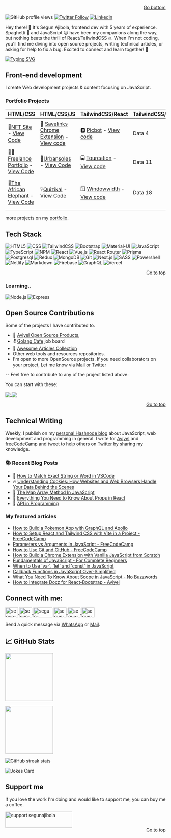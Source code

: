 <div id="top"></div>
<p align="right"><a href="#bottom">Go bottom</a></p>

![GitHub profile views](https://komarev.com/ghpvc/?username=segunajibola)
<a href="https://twitter.com/iamsegunajibola"><img alt="Twitter Follow" src="https://img.shields.io/badge/Twitter-16k-1DA1F2?style=for-the-badge&logo=twitter&logoColor=blue"></a>
<a href="https://www.linkedin.com/in/segun-ajibola-511502175/"><img alt="Linkedin" src="https://img.shields.io/static/v1?style=for-the-badge&logo=linkedin&label=Linkedin&message=1k&color=blue"></a>

Hey there! 👋 It's Segun Ajibola, frontend dev with 5 years of experience. Spaghetti 🍝 and JavaScript 😖 have been my companions along the way, but nothing beats the thrill of React/TailwindCSS 🔥. When I'm not coding, you'll find me diving into open source projects, writing technical articles, or asking for help to fix a bug. Excited to connect and learn together! 🚀

[![Typing SVG](https://readme-typing-svg.herokuapp.com?font=Fira+Code&size=25&duration=2500&pause=1000&random=false&width=1000&lines=Frontend+Web+Developer+%7C+Technical+Writer++%7C+Opensource+Contributor)](https://git.io/typing-svg)

## Front-end development
I create Web development projects & content focusing on JavaScript.

### Portfolio Projects
<!--   🗼[]() - [View Code]()  -->

| HTML/CSS | HTML/CSS/JS | TailwindCSS/React | TailwindCSS/Vue | TypeScript/React | Nextjs | React/Firebase | GraphQL |
|----------|-------------|-------------------|-----------------|------------------|--------|----------|---------|
| 🗼[NFT Site](https://segunajibola.github.io/nft-site/) - [View Code](https://github.com/segunajibola/nft-site)  | 🔗 [Savelinks Chrome Extension](https://savelinks.vercel.app) - [View code](https://github.com/segunajibola/savelinks-chrome-extension) | 🅿️ [Picbot](https://picbot.vercel.app) - [View code](https://github.com/segunajibola/picbot)   | Data 4   | ✅ [Daily Todos](https://todos-daily.vercel.app) - [View code](https://github.com/segunajibola/todos-daily) | 🎉 [Trenp](https://trenp.vercel.app) - [View code](https://github.com/segunajibola/trenp)   | 🚗 [Roaddy](https://roaddy.vercel.app) - [View code](https://github.com/segunajibola/roaddy)|🃏[Pokemons](https://pokemonsapp.vercel.app/) - [View Code](https://github.com/segunajibola/pokemon-graphql) |
| 👩‍💻[Freelance Portfolio](https://segunajibola.github.io/freelance-portfolio/) - [View Code](https://github.com/segunajibola/freelance-portfolio)  | 👟[Urbansoles](https://urbansoles.vercel.app/) - [View Code](https://github.com/segunajibola/urbansoles)   | 🚍 [Tourcation](https://tourcation-app.vercel.app) - [View code](https://github.com/segunajibola/tourcation) | Data 11   | Data 12   | 😍 [T-Pro Signature](https://tprosignature.vercel.app) - [View code](https://github.com/segunajibola/t-pro) |Data 14   |-g2|
| 🐘[The African Elephant](https://segunajibola.github.io/elephant-page/) - [View Code](https://github.com/segunajibola/elephant-page/)  | ❔[Quizikal](https://quizikal.vercel.app/) - [View Code](https://github.com/segunajibola/quizikal-app)  | 🪟 [Windowwidth](https://windowwidth.vercel.app) - [View code](https://github.com/segunajibola/windowwidth/)| Data 18  | Data 19   | 🛒[Ecommerce Landing page](https://vpoints-ecommerce.vercel.app/) - [View Code](https://github.com/segunajibola/vpoint_landing)  |Data 21   |-g3|

 
<!-- 🚀 [Moda](https://moda-site.vercel.app) - Ongoing - [View code](https://github.com/segunajibola/moda).-->
<!-- 🌮 [Foodarena](https://foodarena.vercel.app) - Ongoing - [View code](https://github.com/segunajibola/foodarena).-->
<!-- 👥 [OpenSource101](https://github.com/segunajibola/opensource101) Ongoing - [View code](https://github.com/segunajibola/opensource101).-->
<!--🌊 [Tailwindplates](https://tailwindplates.vercel.app) Ongoing - [View code](https://github.com/segunajibola/tailwindplates).-->
<!-- 🐦 [Twitter Reviews](https://dannythompson-twitterportfolio.vercel.app) Completed - [View code](https://github.com/segunajibola/twitter-portfolio).-->
<!-- 🥣 [Segun's Food Arcade](https://segunajibola.github.io/segunsfoodarcade/index.html) Completed - [View code](https://github.com/segunajibola/segunsfoodarcade).-->
<!-- 👨‍💻 [EtherChannels Business](https://etherchannelsbusiness.com) Ongoing.-->

more projects on my [portfolio](https://segunajibola.com).

## Tech Stack

![HTML5](https://img.shields.io/badge/html5-%23E34F26.svg?style=for-the-badge&logo=html5&logoColor=white)
![CSS](https://img.shields.io/badge/CSS-239120?&style=for-the-badge&logo=css3&logoColor=white)
![TailwindCSS](https://img.shields.io/badge/Tailwind_CSS-38B2AC?style=for-the-badge&logo=tailwind-css&logoColor=white)
![Bootstrap](https://img.shields.io/badge/Bootstrap-563D7C?style=for-the-badge&logo=bootstrap&logoColor=white)
![Material-UI](https://img.shields.io/badge/Material--UI-0081CB?style=for-the-badge&logo=material-ui&logoColor=white)
![JavaScript](https://img.shields.io/badge/javascript-%23323330.svg?style=for-the-badge&logo=javascript&logoColor=%23F7DF1E)
![TypeScript](https://img.shields.io/badge/TypeScript-007ACC?style=for-the-badge&logo=typescript&logoColor=white)
![NPM](https://img.shields.io/badge/NPM-%23000000.svg?style=for-the-badge&logo=npm&logoColor=white)
![React](https://img.shields.io/badge/react-%2320232a.svg?style=for-the-badge&logo=react&logoColor=%2361DAFB)
![Vue.js](https://img.shields.io/badge/vuejs-%2335495e.svg?style=for-the-badge&logo=vuedotjs&logoColor=%234FC08D)
![React Router](https://img.shields.io/badge/React_Router-CA4245?style=for-the-badge&logo=react-router&logoColor=white)
![Prisma](https://img.shields.io/badge/Prisma-3982CE?style=for-the-badge&logo=Prisma&logoColor=white)
![Postgresql](https://img.shields.io/badge/PostgreSQL-316192?style=for-the-badge&logo=postgresql&logoColor=white)
![Redux](https://img.shields.io/badge/Redux-593D88?style=for-the-badge&logo=redux&logoColor=white)
![MongoDB](https://img.shields.io/badge/MongoDB-4EA94B?style=for-the-badge&logo=mongodb&logoColor=white)
![Git](https://img.shields.io/badge/Git-F05032?style=for-the-badge&logo=git&logoColor=white)
![Next.js](https://img.shields.io/badge/Next.js-000000?style=for-the-badge&logo=next.js&logoColor=white)
![SASS](https://img.shields.io/badge/SASS-hotpink.svg?style=for-the-badge&logo=SASS&logoColor=white)
![Powershell](https://img.shields.io/badge/Powershell-2CA5E0?style=for-the-badge&logo=powershell&logoColor=white)
![Netlify](https://img.shields.io/badge/Netlify-00C7B7?style=for-the-badge&logo=netlify&logoColor=white)
![Markdown](https://img.shields.io/badge/Markdown-000000?style=for-the-badge&logo=markdown&logoColor=white)
![Firebase](https://img.shields.io/badge/firebase-ffca28?style=for-the-badge&logo=firebase&logoColor=black)
![GraphQL](https://img.shields.io/badge/GraphQl-E10098?style=for-the-badge&logo=graphql&logoColor=white)
![Vercel](https://img.shields.io/badge/Vercel-black?style=flat&logo=Vercel&logoColor=white)

<p align="right"><a href="#top">Go to top</a></p>

### Learning..
![Node.js](https://img.shields.io/badge/Node.js-43853D?style=for-the-badge&logo=node.js&logoColor=white)
![Express](https://img.shields.io/badge/Express-000000?style=for-the-badge&logo=express&logoColor=white)


## Open Source Contributions
Some of the projects I have contributed to.
 - 🥑 [Aviyel Open Source Products](https://aviyel.com/projects),
 - 🏌️‍ [Golang Cafe](https://github.com/segunajibola/job-board/tree/master) job board
 - 🦸‍ [Awesome Articles Collection](https://github.com/Olanetsoft/awesome-article-collection)
 - Other web tools and resources repositories.
 - I'm open to more OpenSource projects. If you need collaborators on your project, Let me know via [Mail](mailto:ajbl.segun@gmail.com) or [Twitter](https://twitter.com/iamsegunajibola)

-- Feel free to contribute to any of the project listed above:

You can start with these:

<a href="https://github.com/segunajibola/tourcation">
  <img align="center" src="https://github-readme-stats.vercel.app/api/pin/?username=segunajibola&repo=tourcation" />
</a>
<a href="https://github.com/segunajibola/opensource101">
  <img align="center" src="https://github-readme-stats.vercel.app/api/pin/?username=segunajibola&repo=opensource101" />
</a>

<p align="right"><a href="#top">Go to top</a></p>

## Technical Writing
Weekly, I publish on my [personal Hashnode blog](https://blog.segunajibola.com) about JavaScript, web development and programming in general. I write for [Aviyel](https://aviyel.com) and [freeCodeCamp](https://freecodecamp.org) and tweet to help others on [Twitter](https://twitter.com/iamsegunajibola) by sharing my knowledge.

### :books: Recent Blog Posts
<!-- BLOGPOSTS:START -->
 - 💫 [How to Match Exact String or Word in VSCode](https://blog.segunajibola.com/how-to-match-exact-string-or-word-in-vscode)
 - 🔥 [Understanding Cookies: How Websites and Web Browsers Handle Your Data Behind the Scenes](https://blog.segunajibola.com/understanding-cookies-how-websites-and-web-browsers-handle-your-data-behind-the-scenes)
 - 🌮 [The Map Array Method In JavaScript](https://blog.segunajibola.com/the-map-array-method-in-javascript)
 - 🌮 [Everything You Need to Know About Props in React](https://blog.segunajibola.com/everything-you-need-to-know-about-props-in-react)
 - 🌮 [API in Programming](https://blog.segunajibola.com/api-in-programming)<!-- BLOGPOSTS:END -->

### My featured articles
- [How to Build a Pokemon App with GraphQL and Apollo](https://www.freecodecamp.org/news/build-a-pokemon-app-with-graphql-and-apollo/?ref=dailydev)
- [How to Setup React and Tailwind CSS with Vite in a Project - FreeCodeCamp](https://www.freecodecamp.org/news/how-to-install-tailwindcss-in-react/)
- [Parameters vs Arguments in JavaScript - FreeCodeCamp](https://www.freecodecamp.org/news/what-is-the-difference-between-parameters-and-arguments-in-javascript/)
- [How to Use Git and GitHub - FreeCodeCamp](https://www.freecodecamp.org/news/introduction-to-git-and-github/)
- [How to Build a Chrome Extension with Vanilla JavaScript from Scratch](https://blog.segunajibola.com/how-to-build-a-chrome-extension-with-vanilla-javascript-from-scratch)
- [Fundamentals of JavaScript - For Complete Beginners](https://blog.segunajibola.com/fundamentals-of-javascript-for-complete-beginners)
- [When to Use 'var', 'let' and 'const' in JavaScript](https://blog.segunajibola.com/when-to-use-var-let-and-const-in-javascript)
- [Callback Functions in JavaScript Over-Simplified](https://blog.segunajibola.com/callback-functions-in-javascript-over-simplified)
- [What You Need To Know About Scope in JavaScript - No Buzzwords](https://blog.segunajibola.com/what-you-need-to-know-about-scope-in-javascript-no-buzzwords)
- [How to Integrate Docz for React-Bootstrap - Aviyel](https://aviyel.com/post/3000/how-to-integrate-docz-for-react-bootstrap)

<!-- ### More
🔭 I’m building Tailwind templates with [Tailwindplates](https://tailwindplates.vercel.app) on [Github](https://github.com/segunajibola/Tailwindplates).-->

## Connect with me:
<p align="left">
 <a href="https://twitter.com/iamsegunajibola" target="blank">
  <img align="center" src="https://raw.githubusercontent.com/rahuldkjain/github-profile-readme-generator/master/src/images/icons/Social/twitter.svg" alt="segun-ajibola"   height="30" width="40" />
 </a>
 <a href="https://codepen.io/iamsegunajibola" target="blank">
  <img align="center" src="https://raw.githubusercontent.com/rahuldkjain/github-profile-readme-generator/master/src/images/icons/Social/codepen.svg" alt="segun-ajibola"       height="30" width="40" />
 </a>
 <!--<a href="https://dev.to/iamajibolasegun" target="blank">
  <img align="center" src="https://cdn.jsdelivr.net/npm/simple-icons@3.0.1/icons/dev-dot-to.svg" alt="segun-ajibola" height="30" width="40" /></a>-->
 <a href="https://dev.to/iamajibolasegun" target="blank">
  <img align="center" src="https://img.shields.io/badge/dev.to-0A0A0A?style=for-the-badge&logo=devdotto&logoColor=white" alt="segun-ajibola" height="30" width="60" /></a>
 <a href="https://www.linkedin.com/in/segun-ajibola-511502175/" target="blank">
  <img align="center" src="https://raw.githubusercontent.com/rahuldkjain/github-profile-readme-generator/master/src/images/icons/Social/linked-in-alt.svg"               alt="segun-ajibola" height="30" width="40" />
 </a>
 <a href="https://stackoverflow.com/users/segunajibola" target="blank">
  <img align="center" src="https://raw.githubusercontent.com/rahuldkjain/github-profile-readme-generator/master/src/images/icons/Social/stack-overflow.svg"               alt="segun-ajibola" height="30" width="40" />
 </a>
 <a href="https://instagram.com/iamsegunajibola" target="blank">
  <img align="center" src="https://raw.githubusercontent.com/rahuldkjain/github-profile-readme-generator/master/src/images/icons/Social/instagram.svg" alt="segun-ajibola" height="30" width="40" />
 </a>
</p>

Send a quick message via [WhatsApp](https://wa.me/2348105729893) or [Mail](mailto:ajbl.segun@gmail.com).

## 📈 GitHub Stats

<!-- [![Top Langs](https://github-readme-stats.vercel.app/api/top-langs/?username=segunajibola)](https://github.com/anuraghazra/github-readme-stats)
![GitHub stats](https://github-readme-stats.vercel.app/api?username=segunajibola&show_icons=true) -->

<a href="https://github.com/segunajibola/github-readme-stats"><img height="150em" src="https://github-readme-stats.vercel.app/api/top-langs/?username=segunajibola&hide=Shell,Ruby&layout=compact&theme=onedark" /></a> 

<a href="https://github.com/segunajibola/github-readme-stats"><img height="150em" src="https://github-readme-stats.vercel.app/api?username=segunajibola&show_icons=true&theme=onedark" /></a>

<!-- [![Segun Ajibola's github activity graph](https://github-readme-activity-graph.cyclic.app/graph?username=segunajibola&theme=github-compact)](https://github.com/ashutosh00710/github-readme-activity-graph) -->

![GitHub streak stats](https://github-readme-streak-stats.herokuapp.com/?user=segunajibola)

<img src="https://readme-jokes.vercel.app/api?hideBorder&theme=dracula" alt="Jokes Card" />

<!-- ![Jokes Card](https://readme-jokes.vercel.app/api?hideBorder&theme=dracula) -->


<!--### Recent Activity

START_SECTION:activity-->

<!--END_SECTION:activity-->

## Support me

If you love the work I'm doing and would like to support me, you can buy me a coffee.
<p><a href="https://www.buymeacoffee.com/segunajibola"> <img align="left" src="https://cdn.buymeacoffee.com/buttons/v2/default-yellow.png" height="50" width="210" alt="support segunajibola" /></a></p><br><br>
<p align="right"><a href="#top">Go to top</a></p>
<div id="bottom"></div>
